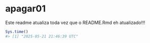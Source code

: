 
<!-- README.md is generated from README.Rmd. Please edit that file -->

# apagar01

Este readme atualiza toda vez que o README.Rmd eh atualizado!!!

``` r
Sys.time()
#> [1] "2025-05-21 21:46:39 UTC"
```
